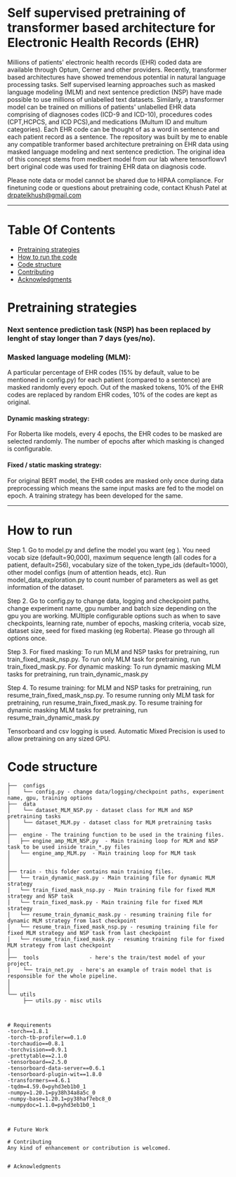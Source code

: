 # Self supervised pretraining of transformer based architecture for Electronic Health Records (EHR)

Millions of patients' electronic health records (EHR) coded data are available through Optum, Cerner and other providers. Recently, transformer based architectures have showed tremendous potential in natural language processing tasks. Self supervised learning approaches such as masked language modeling (MLM) and next sentence prediction (NSP) have made possible to use millions of unlabelled text datasets. Similarly, a transformer model can be trained on millions of patients' unlabelled EHR data comprising of diagnoses codes (ICD-9 and ICD-10), procedures codes (CPT,HCPCS, and ICD PCS),and medications (Multum ID and multum categories). Each EHR code can be thought of as a word in sentence and each patient record as a sentence. The repository was built by me to enable any compatible tranformer based architecture pretraining on EHR data using masked language modeling and next sentence prediction. The original idea of this concept stems from medbert model from our lab where tensorflowv1 bert original code was used for training EHR data on diagnosis code.

Please note data or model cannot be shared due to HIPAA compliance. For finetuning code or questions about pretraining code, contact Khush Patel at drpatelkhush@gmail.com 

<hr />

# Table Of Contents
-  [Pretraining strategies](#Pretraining-strategies)
-  [How to run the code](#How-to-run)
-  [Code structure](#Code-structure)
-  [Contributing](#contributing)
-  [Acknowledgments](#acknowledgments)


# Pretraining strategies

### Next sentence prediction task (NSP) has been replaced by lenght of stay longer than 7 days (yes/no).

### Masked language modeling (MLM): 

A particular percentage of EHR codes (15% by default, value to be mentioned in config.py) for each patient (compared to a sentence) are masked randomly every    epoch. Out of the masked tokens, 10% of the EHR codes are replaced by random EHR codes, 10% of the codes are kept as original. 
    
#### Dynamic masking strategy:
For Roberta like models, every 4 epochs, the EHR codes to be masked are selected randomly. The number of epochs after which masking is changed is configurable.
    
#### Fixed / static masking strategy:
For original BERT model, the EHR codes are masked only once during data preprocessing which means the same input masks are fed to the model on epoch. A training strategy has been developed for the same.       
    
<hr />

# How to run

Step 1. Go to model.py and define the model you want (eg ). You need vocab size (default=90,000), maximum sequence length (all codes for a patient, default=256),  vocabulary size of the token_type_ids (default=1000), other model configs (num of attention heads, etc). Run model_data_exploration.py to count number of parameters as well as get information of the dataset. 

Step 2. Go to config.py to change data, logging and checkpoint paths, change experiment name, gpu number and batch size depending on the gpu you are working. MUltiple configurable options such as when to save checkpoints, learning rate, number of epochs, masking criteria, vocab size, dataset size, seed for fixed masking (eg Roberta). Please go through all options once.

Step 3. 
For fixed masking: 
To run MLM and NSP tasks for pretraining, run train_fixed_mask_nsp.py. To run only MLM task for pretraining, run train_fixed_mask.py. For dynamic masking:
To run dynamic masking MLM tasks for pretraining, run train_dynamic_mask.py

Step 4. 
To resume training: for MLM and NSP tasks for pretraining, run resume_train_fixed_mask_nsp.py. To resume running only MLM task for pretraining, run resume_train_fixed_mask.py. To resume training for dynamic masking MLM tasks for pretraining, run resume_train_dynamic_mask.py

Tensorboard and csv logging is used. Automatic Mixed Precision is used to allow pretraining on any sized GPU.

# Code structure
```
├──  configs
│    └── config.py - change data/logging/checkpoint paths, experiment name, gpu, training options 
├──  data  
│    └── dataset_MLM_NSP.py - dataset class for MLM and NSP pretraining tasks
│    └── dataset_MLM.py - dataset class for MLM pretraining tasks
│
├──  engine - The training function to be used in the training files.
│   ├── engine_amp_MLM_NSP.py  - Main training loop for MLM and NSP task to be used inside train_*.py files
│   └── engine_amp_MLM.py  - Main training loop for MLM task
│
│
├── train - this folder contains main training files. 
│   └── train_dynamic_mask.py - Main training file for dynamic MLM strategy
│   └── train_fixed_mask_nsp.py - Main training file for fixed MLM strategy and NSP task
│   └── train_fixed_mask.py - Main training file for fixed MLM strategy 
│   └── resume_train_dynamic_mask.py - resuming training file for dynamic MLM strategy from last checkpoint
│   └── resume_train_fixed_mask_nsp.py - resuming training file for fixed MLM strategy and NSP task from last checkpoint
│   └── resume_train_fixed_mask.py - resuming training file for fixed MLM strategy from last checkpoint
│ 
├──  tools                - here's the train/test model of your project.
│    └── train_net.py  - here's an example of train model that is responsible for the whole pipeline.
│ 
│ 
└── utils
     ├── utils.py - misc utils 



# Requirements
-torch==1.8.1
-torch-tb-profiler==0.1.0
-torchaudio==0.8.1
-torchvision==0.9.1
-prettytable==2.1.0
-tensorboard==2.5.0
-tensorboard-data-server==0.6.1
-tensorboard-plugin-wit==1.8.0
-transformers==4.6.1
-tqdm=4.59.0=pyhd3eb1b0_1
-numpy=1.20.1=py38h34a8a5c_0
-numpy-base=1.20.1=py38haf7ebc8_0
-numpydoc=1.1.0=pyhd3eb1b0_1



# Future Work

# Contributing
Any kind of enhancement or contribution is welcomed.


# Acknowledgments



